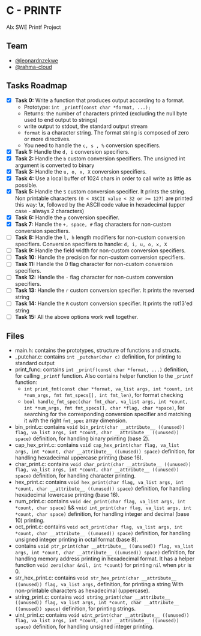 # C - PRINTF

Alx SWE Printf Project

## Team

- [@leonardnzekwe](https://github.com/leonardnzekwe)
- [@rahma-cloud](https://github.com/rahma-cloud)

## Tasks Roadmap

- [x] **Task 0:** Write a function that produces output according to a format.
    - Prototype: `int _printf(const char *format, ...);`
    - Returns: the number of characters printed (excluding the null byte used to end output to strings)
    - write output to stdout, the standard output stream
    - `format` is a character string. The format string is composed of zero or more directives.
    - You need to handle the `c, s , %` conversion specifiers.
- [x] **Task 1:** Handle the `d, i` conversion specifiers.
- [x] **Task 2:** Handle the `b` custom conversion specifiers. The unsigned int argument is converted to binary
- [x] **Task 3:** Handle the `u, o, x, X` conversion specifiers.
- [x] **Task 4:** Use a local buffer of 1024 chars in order to call write as little as possible.
- [x] **Task 5:** Handle the `S` custom conversion specifier. It prints the string. Non printable characters `(0 < ASCII value < 32 or >= 127)` are printed this way: **\x**, followed by the ASCII code value in hexadecimal (upper case - always 2 characters)
- [x] **Task 6:** Handle the `p` conversion specifier.
- [x] **Task 7:** Handle the `+, space, #` flag characters for non-custom conversion specifiers.
- [ ] **Task 8:** Handle the `l, h` length modifiers for non-custom conversion specifiers. Conversion specifiers to handle: `d, i, u, o, x, X`
- [ ] **Task 9:** Handle the field width for non-custom conversion specifiers.
- [ ] **Task 10:** Handle the precision for non-custom conversion specifiers.
- [ ] **Task 11:** Handle the 0 flag character for non-custom conversion specifiers.
- [ ] **Task 12:** Handle the `-` flag character for non-custom conversion specifiers.
- [ ] **Task 13:** Handle the `r` custom conversion specifier. It prints the reversed string
- [ ] **Task 14:** Handle the `R` custom conversion specifier. It prints the rot13'ed string
- [ ] **Task 15:** All the above options work well together.

## Files
- main.h: contains the prototypes, structure of functions and structs.
- \_putchar.c: contains `int _putchar(char c)` definition, for printing to standard output
- print_func: contains `int _printf(const char *format, ...)` definition, for calling `_printf` function. Also contains helper function to the `_printf` function:
    - `int print_fmt(const char *format, va_list args, int *count, int *num_args, fmt fmt_specs[], int fmt_len)`, for format checking
    - `bool handle_fmt_spec(char fmt_char, va_list args, int *count, int *num_args, fmt fmt_specs[], char *flag, char *space)`, for searching for the corresponding conversion specifier and matching it with the right `fmt_spec` array dimension.
- bin_print.c: contains `void bin_print(char __attribute__ ((unused)) flag, va_list args, int *count, char __attribute__ ((unused)) space)` definition, for handling binary printing (base 2).
- cap_hex_print.c: contains `void cap_hex_print(char flag, va_list args, int *count, char __attribute__ ((unused)) space)` definition, for handling hexadecimal uppercase printing (base 16).
- char_print.c: contains `void char_print(char __attribute__ ((unused)) flag, va_list args, int *count, char __attribute__ ((unused)) space)` definition, for handling character printing.
- hex_print.c: contains `void hex_print(char flag, va_list args, int *count, char __attribute__ ((unused)) space)` definition, for handling hexadecimal lowercase printing (base 16).
- num_print.c: contains `void dec_print(char flag, va_list args, int *count, char space)` && `void int_print(char flag, va_list args, int *count, char space)` definition, for handling integer and decimal (base 10) printing.
- oct_print.c: contains `void oct_print(char flag, va_list args, int *count, char __attribute__ ((unused)) space)` definition, for handling unsigned integer printing in octal format (base 8).
- contains `void ptr_print(char __attribute__ ((unused)) flag, va_list args, int *count, char __attribute__ ((unused)) space)` definition, for handling memory address printing in hexadecimal format. It has a helper function `void zero(char &nil, int *count)` for printing `nil` when `ptr` is 0.
- str_hex_print.c: contains `void str_hex_print(char __attribute__ ((unused)) flag, va_list args,` definition, for printing a string With non-printable characters as hexadecimal (uppercase).
- string_print.c: contains `void string_print(char __attribute__ ((unused)) flag, va_list args, int *count, char __attribute__ ((unused)) space)` definition, for printing strings.
- uint_print.c: contains `void uint_print(char __attribute__ ((unused)) flag, va_list args, int *count, char __attribute__ ((unused)) space)` definition, for handling unsigned integer printing.
